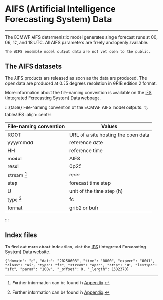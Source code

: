 # AIFS (Artificial Intelligence Forecasting System) Data
---

The ECMWF AIFS determenistic model generates single forecast runs at 00, 06, 12, and 18 UTC. All AIFS parameters are freely and openly available.

```{note}
The AIFS ensemble model output data are not yet open to the public.
```

## The AIFS datasets
The AIFS products are released as soon as the data are produced. The open data are produced at 0.25 degrees resolution in GRIB edition 2 format.

More information about the file-naming convention is available on the [IFS](./ifs.md) (Integrated Forecasting System) Data webpage.

:::{table} File-naming convention of the ECMWF AIFS model outputs.
:label: tableAIFS
:align: center

| File-naming convention | Values |
| -------- | ---- |
| ROOT | URL of a site hosting the open data |
| yyyymmdd | reference date |
| HH | reference time |
| model | AIFS |
| resol | 0p25 |
| stream [^1] | oper |
| step | forecast time step |
| U | unit of the time step (h) |
| type [^1] | fc |
| format | grib2 or bufr |
:::

## Index files
To find out more about index files, visit the [IFS](./ifs.md) (Integrated Forecasting System) Data website.
```
{"domain": "g", "date": "20250608", "time": "0000", "expver": "0001", "class": "ai", "type": "fc", "stream": "oper", "step": "0", "levtype": "sfc", "param": "100v", "_offset": 0, "_length": 1382370}
```

[^1]: Further information can be found in [Appendix](../appendix.md).